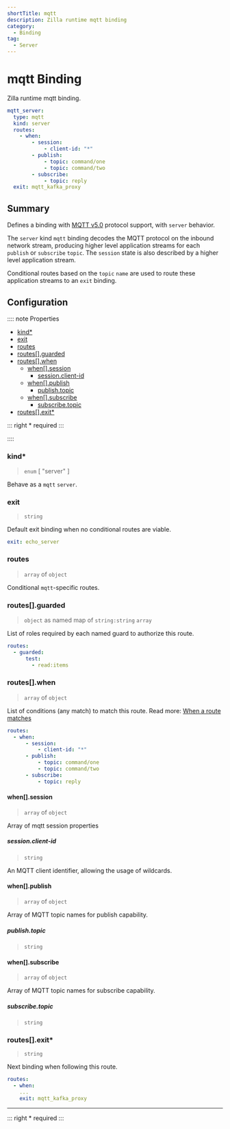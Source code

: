 ```yaml
---
shortTitle: mqtt
description: Zilla runtime mqtt binding
category:
  - Binding
tag:
  - Server
---
```


# mqtt Binding

Zilla runtime mqtt binding.

```yaml {2}
mqtt_server:
  type: mqtt
  kind: server
  routes:
    - when:
        - session:
            - client-id: "*"
        - publish:
            - topic: command/one
            - topic: command/two
        - subscribe:
            - topic: reply
  exit: mqtt_kafka_proxy
```

## Summary

Defines a binding with [MQTT v5.0](https://docs.oasis-open.org/mqtt/mqtt/v5.0/mqtt-v5.0.html) protocol support, with `server` behavior.

The `server` kind `mqtt` binding decodes the MQTT protocol on the inbound network stream, producing higher level application streams for each `publish` or `subscribe` `topic`. The `session` state is also described by a higher level application stream.

Conditional routes based on the `topic` `name` are used to route these application streams to an `exit` binding.

## Configuration

:::: note Properties

- [kind\*](#kind)
- [exit](#exit)
- [routes](#routes)
- [routes\[\].guarded](#routes-guarded)
- [routes\[\].when](#routes-when)
  - [when\[\].session](#when-session)
    - [session.client-id](#session-client-id)
  - [when\[\].publish](#when-publish)
    - [publish.topic](#publish-topic)
  - [when\[\].subscribe](#when-subscribe)
    - [subscribe.topic](#subscribe-topic)
- [routes\[\].exit\*](#routes-exit)

::: right
\* required
:::

::::

### kind\*

> `enum` [ "server" ]

Behave as a `mqtt` `server`.

### exit

> `string`

Default exit binding when no conditional routes are viable.

```yaml
exit: echo_server
```

### routes

> `array` of `object`

Conditional `mqtt`-specific routes.

### routes[].guarded

> `object` as named map of `string:string` `array`

List of roles required by each named guard to authorize this route.

```yaml
routes:
  - guarded:
      test:
        - read:items
```

### routes[].when

> `array` of `object`

List of conditions (any match) to match this route.
Read more: [When a route matches](../../../concepts/config-intro.md#when-a-route-matches)

```yaml
routes:
  - when:
      - session:
          - client-id: "*"
      - publish:
          - topic: command/one
          - topic: command/two
      - subscribe:
          - topic: reply
```

#### when[].session

> `array` of `object`

Array of mqtt session properties

##### session.client-id

> `string`

An MQTT client identifier, allowing the usage of wildcards.

#### when[].publish

> `array` of `object`

Array of MQTT topic names for publish capability.

##### publish.topic

> `string`

#### when[].subscribe

> `array` of `object`

Array of MQTT topic names for subscribe capability.

##### subscribe.topic

> `string`

### routes[].exit\*

> `string`

Next binding when following this route.

```yaml
routes:
  - when:
    ...
    exit: mqtt_kafka_proxy
```

---

::: right
\* required
:::
